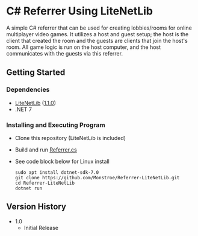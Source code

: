 # C# Referrer Using LiteNetLib

A simple C# referrer that can be used for creating lobbies/rooms for online multiplayer video games. It utilizes a host and guest setup; the host is the client that created the room and the guests are clients that join the host's room. All game logic is run on the host computer, and the host communicates with the guests via this referrer.

## Getting Started

### Dependencies

* [LiteNetLib](https://github.com/RevenantX/LiteNetLib) ([1.1.0](https://github.com/RevenantX/LiteNetLib/releases/tag/v1.1.0))
* .NET 7

### Installing and Executing Program

* Clone this repository (LiteNetLib is included)
* Build and run [Referrer.cs](https://github.com/Monstroe/LNLReferrer/blob/main/Referrer.cs)
* See code block below for Linux install
  
  ```
  sudo apt install dotnet-sdk-7.0
  git clone https://github.com/Monstroe/Referrer-LiteNetLib.git
  cd Referrer-LiteNetLib
  dotnet run
  ```
## Version History
* 1.0
    * Initial Release

